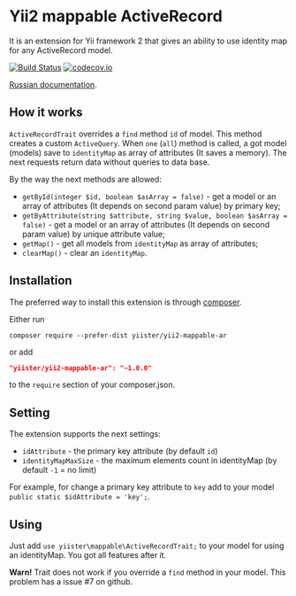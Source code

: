 Yii2 mappable ActiveRecord
==========================

It is an extension for Yii framework 2 that gives an ability to use identity map for any ActiveRecord model.

[![Build Status](https://travis-ci.org/yiister/yii2-mappable-ar.svg?branch=master)](https://travis-ci.org/yiister/yii2-mappable-ar)
[![codecov.io](https://codecov.io/github/yiister/yii2-mappable-ar/coverage.svg?branch=master)](https://codecov.io/github/yiister/yii2-mappable-ar?branch=master)


[Russian documentation](docs/ru).

How it works
------------

`ActiveRecordTrait` overrides a `find` method `id` of model. This method creates a custom `ActiveQuery`. When `one` (`all`) method is called, a got model (models) save to `identityMap` as array of attributes (It saves a memory). The next requests return data without queries to data base.

By the way the next methods are allowed:

- `getById(integer $id, boolean $asArray = false)` - get a model or an array of attributes (It depends on second param value) by primary key;
- `getByAttribute(string $attribute, string $value, boolean $asArray = false)` - get a model or an array of attributes (It depends on second param value) by unique attribute value; 
- `getMap()` - get all models from `identityMap` as array of attributes;
- `clearMap()` - clear an `identityMap`.

Installation
------------

The preferred way to install this extension is through [composer](http://getcomposer.org/download/).

Either run

```
composer require --prefer-dist yiister/yii2-mappable-ar
```

or add

```json
"yiister/yii2-mappable-ar": "~1.0.0"
```

to the `require` section of your composer.json.

Setting
-------

The extension supports the next settings:

- `idAttribute` - the primary key attribute (by default `id`)
- `identityMapMaxSize` - the maximum elements count in identityMap (by default `-1` = no limit)

For example, for change a primary key attribute to `key` add to your model `public static $idAttribute = 'key';`.

Using
-----

Just add `use yiister\mappable\ActiveRecordTrait;` to your model for using an identityMap. You got all features after it.

**Warn!** Trait does not work if you override a `find` method in your model. This problem has a issue #7 on github.